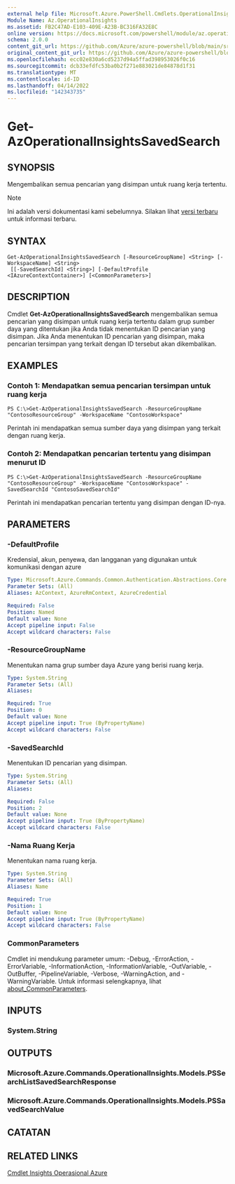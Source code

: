 ```yaml
---
external help file: Microsoft.Azure.PowerShell.Cmdlets.OperationalInsights.dll-Help.xml
Module Name: Az.OperationalInsights
ms.assetid: FB2C47AD-E103-409E-A23B-BC316FA32E8C
online version: https://docs.microsoft.com/powershell/module/az.operationalinsights/get-azoperationalinsightssavedsearch
schema: 2.0.0
content_git_url: https://github.com/Azure/azure-powershell/blob/main/src/OperationalInsights/OperationalInsights/help/Get-AzOperationalInsightsSavedSearch.md
original_content_git_url: https://github.com/Azure/azure-powershell/blob/main/src/OperationalInsights/OperationalInsights/help/Get-AzOperationalInsightsSavedSearch.md
ms.openlocfilehash: ecc02e830a6cd5237d94a5ffad398953026f0c16
ms.sourcegitcommit: dcb33efdfc53ba0b2f271e883021de84878d1f31
ms.translationtype: MT
ms.contentlocale: id-ID
ms.lasthandoff: 04/14/2022
ms.locfileid: "142343735"
---
```

# Get-AzOperationalInsightsSavedSearch

## SYNOPSIS
Mengembalikan semua pencarian yang disimpan untuk ruang kerja tertentu.

> [!NOTE]
>Ini adalah versi dokumentasi kami sebelumnya. Silakan lihat [versi terbaru](/powershell/module/az.operationalinsights/get-azoperationalinsightssavedsearch) untuk informasi terbaru.

## SYNTAX

```
Get-AzOperationalInsightsSavedSearch [-ResourceGroupName] <String> [-WorkspaceName] <String>
 [[-SavedSearchId] <String>] [-DefaultProfile <IAzureContextContainer>] [<CommonParameters>]
```

## DESCRIPTION
Cmdlet **Get-AzOperationalInsightsSavedSearch** mengembalikan semua pencarian yang disimpan untuk ruang kerja tertentu dalam grup sumber daya yang ditentukan jika Anda tidak menentukan ID pencarian yang disimpan.
Jika Anda menentukan ID pencarian yang disimpan, maka pencarian tersimpan yang terkait dengan ID tersebut akan dikembalikan.

## EXAMPLES

### Contoh 1: Mendapatkan semua pencarian tersimpan untuk ruang kerja
```
PS C:\>Get-AzOperationalInsightsSavedSearch -ResourceGroupName "ContosoResourceGroup" -WorkspaceName "ContosoWorkspace"
```

Perintah ini mendapatkan semua sumber daya yang disimpan yang terkait dengan ruang kerja.

### Contoh 2: Mendapatkan pencarian tertentu yang disimpan menurut ID
```
PS C:\>Get-AzOperationalInsightsSavedSearch -ResourceGroupName "ContosoResourceGroup" -WorkspaceName "ContosoWorkspace" -SavedSearchId "ContosoSavedSearchId"
```

Perintah ini mendapatkan pencarian tertentu yang disimpan dengan ID-nya.

## PARAMETERS

### -DefaultProfile
Kredensial, akun, penyewa, dan langganan yang digunakan untuk komunikasi dengan azure

```yaml
Type: Microsoft.Azure.Commands.Common.Authentication.Abstractions.Core.IAzureContextContainer
Parameter Sets: (All)
Aliases: AzContext, AzureRmContext, AzureCredential

Required: False
Position: Named
Default value: None
Accept pipeline input: False
Accept wildcard characters: False
```

### -ResourceGroupName
Menentukan nama grup sumber daya Azure yang berisi ruang kerja.

```yaml
Type: System.String
Parameter Sets: (All)
Aliases:

Required: True
Position: 0
Default value: None
Accept pipeline input: True (ByPropertyName)
Accept wildcard characters: False
```

### -SavedSearchId
Menentukan ID pencarian yang disimpan.

```yaml
Type: System.String
Parameter Sets: (All)
Aliases:

Required: False
Position: 2
Default value: None
Accept pipeline input: True (ByPropertyName)
Accept wildcard characters: False
```

### -Nama Ruang Kerja
Menentukan nama ruang kerja.

```yaml
Type: System.String
Parameter Sets: (All)
Aliases: Name

Required: True
Position: 1
Default value: None
Accept pipeline input: True (ByPropertyName)
Accept wildcard characters: False
```

### CommonParameters
Cmdlet ini mendukung parameter umum: -Debug, -ErrorAction, -ErrorVariable, -InformationAction, -InformationVariable, -OutVariable, -OutBuffer, -PipelineVariable, -Verbose, -WarningAction, and -WarningVariable. Untuk informasi selengkapnya, lihat [about_CommonParameters](http://go.microsoft.com/fwlink/?LinkID=113216).

## INPUTS

### System.String

## OUTPUTS

### Microsoft.Azure.Commands.OperationalInsights.Models.PSSearchListSavedSearchResponse

### Microsoft.Azure.Commands.OperationalInsights.Models.PSSavedSearchValue

## CATATAN

## RELATED LINKS

[Cmdlet Insights Operasional Azure](./Az.OperationalInsights.md)


